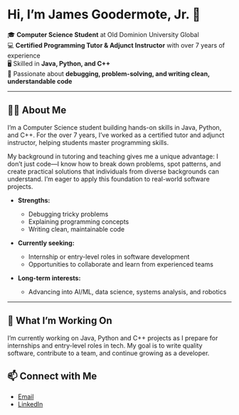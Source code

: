 # Hi, I’m James Goodermote, Jr. 👋

🎓 **Computer Science Student** at Old Dominion University Global  
💻 **Certified Programming Tutor & Adjunct Instructor** with over 7 years of experience  
🖥️ Skilled in **Java, Python, and C++**  
🔎 Passionate about **debugging, problem-solving, and writing clean, understandable code**

---

## 🧑‍🏫 About Me

I’m a Computer Science student building hands-on skills in Java, Python, and C++. For the over 7 years, I’ve worked as a certified tutor and adjunct instructor, helping students master programming skills.

My background in tutoring and teaching gives me a unique advantage: I don’t just code—I know how to break down problems, spot patterns, and create practical solutions that individuals from diverse backgrounds can understand. I’m eager to apply this foundation to real-world software projects.

- **Strengths:**  
  - Debugging tricky problems  
  - Explaining programming concepts  
  - Writing clean, maintainable code

- **Currently seeking:**  
  - Internship or entry-level roles in software development  
  - Opportunities to collaborate and learn from experienced teams

- **Long-term interests:**  
  - Advancing into AI/ML, data science, systems analysis, and robotics

---

## 🌱 What I’m Working On

I’m currently working on Java, Python and C++ projects as I prepare for internships and entry-level roles in tech. My goal is to write quality software, contribute to a team, and continue growing as a developer.

## 📫 Connect with Me
- [Email](mailto:james.goodermotejr@gmail.com)
- [LinkedIn](https://www.linkedin.com/in/jamesgoodermotejr)

